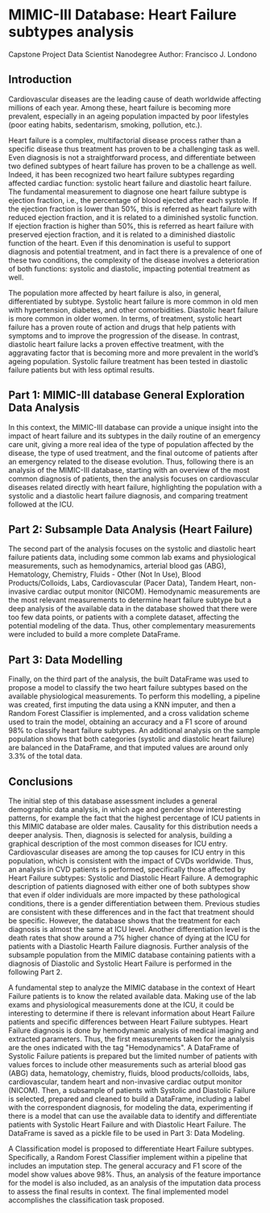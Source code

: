 # MIMIC-III Database: Heart Failure subtypes analysis
Capstone Project
Data Scientist Nanodegree
Author: Francisco J. Londono


## Introduction
Cardiovascular diseases are the leading cause of death worldwide affecting millions of each year. Among these, heart failure is becoming more prevalent, especially in an ageing population impacted by poor lifestyles (poor eating habits, sedentarism, smoking, pollution, etc.).

Heart failure is a complex, multifactorial disease process rather than a specific disease thus treatment has proven to be a challenging task as well. Even diagnosis is not a straightforward process, and differentiate between two defined subtypes of heart failure has proven to be a challenge as well. Indeed, it has been recognized two heart failure subtypes regarding affected cardiac function: systolic heart failure and diastolic heart failure. The fundamental measurement to diagnose one heart failure subtype is ejection fraction, i.e., the percentage of blood ejected after each systole. If the ejection fraction is lower than 50%, this is referred as heart failure with reduced ejection fraction, and it is related to a diminished systolic function. If ejection fraction is higher than 50%, this is referred as heart failure with preserved ejection fraction, and it is related to a diminished diastolic function of the heart. Even if this denomination is useful to support diagnosis and potential treatment, and in fact there is a prevalence of one of these two conditions, the complexity of the disease involves a deterioration of both functions: systolic and diastolic, impacting potential treatment as well.

The population more affected by heart failure is also, in general, differentiated by subtype. Systolic heart failure is more common in old men with hypertension, diabetes, and other comorbidities. Diastolic heart failure is more common in older women. In terms, of treatment, systolic heart failure has a proven route of action and drugs that help patients with symptoms and to improve the progression of the disease. In contrast, diastolic heart failure lacks a proven effective treatment, with the aggravating factor that is becoming more and more prevalent in the world’s ageing population. Systolic failure treatment has been tested in diastolic failure patients but with less optimal results. 

## Part 1: MIMIC-III database General Exploration Data Analysis 
In this context, the MIMIC-III database can provide a unique insight into the impact of heart failure and its subtypes in the daily routine of an emergency care unit, giving a more real idea of the type of population affected by the disease, the type of used treatment, and the final outcome of patients after an emergency related to the disease evolution. Thus, following there is an analysis of the MIMIC-III database, starting with an overview of the most common diagnosis of patients, then the analysis focuses on cardiovascular diseases related directly with heart failure, highlighting the population with a systolic and a diastolic heart failure diagnosis, and comparing treatment followed at the ICU. 

## Part 2: Subsample Data Analysis (Heart Failure)
The second part of the analysis focuses on the systolic and diastolic heart failure patients data, including some common lab exams and physiological measurements, such as hemodynamics, arterial blood gas (ABG), Hematology, Chemistry, Fluids - Other (Not In Use), Blood Products/Colloids, Labs, Cardiovascular (Pacer Data), Tandem Heart, non-invasive cardiac output monitor (NICOM). Hemodynamic measurements are the most relevant measurements to determine heart failure subtype but a deep analysis of the available data in the database showed that there were too few data points, or patients with a complete dataset, affecting the potential modeling of the data. Thus, other complementary measurements were included to build a more complete DataFrame. 

## Part 3: Data Modelling
Finally, on the third part of the analysis, the built DataFrame was used to propose a model to classify the two heart failure subtypes based on the available physiological measurements. To perform this modelling, a pipeline was created, first imputing the data using a KNN imputer, and then a Random Forest Classifier is implemented, and a cross validation scheme used to train the model, obtaining an accuracy and a F1 score of around 98% to classify heart failure subtypes. An additional analysis on the sample population shows that both categories (systolic and diastolic heart failure) are balanced in the DataFrame, and that imputed values are around only 3.3% of the total data.

## Conclusions
The initial step of this database assessment includes a general demographic data analysis, in which age and gender show interesting patterns, for example the fact that the highest percentage of ICU patients in this MIMIC database are older males. Causality for this distribution needs a deeper analysis. Then, diagnosis is selected for analysis, building a graphical description of the most common diseases for ICU entry. Cardiovascular diseases are among the top causes for ICU entry in this population, which is consistent with the impact of CVDs worldwide. Thus, an analysis in CVD patients is performed, specifically those affected by Heart Failure subtypes: Systolic and Diastolic Heart Failure. A demographic description of patients diagnosed with either one of both subtypes show that even if older individuals are more impacted by these pathological conditions, there is a gender differentiation between them. Previous studies are consistent with these differences and in the fact that treatment should be specific. However, the database shows that the treatment for each diagnosis is almost the same at ICU level. Another differentiation level is the death rates that show around a 7% higher chance of dying at the ICU for patients with a Diastolic Hearth Failure diagnosis. Further analysis of the subsample population from the MIMIC database containing patients with a diagnosis of Diastolic and Systolic Heart Failure is performed in the following Part 2.

A fundamental step to analyze the MIMIC database in the context of Heart Failure patients is to know the related available data. Making use of the lab exams and physiological measurements done at the ICU, it could be interesting to determine if there is relevant information about Heart Failure patients and specific differences between Heart Failure subtypes. Heart Failure diagnosis is done by hemodynamic analysis of medical imaging and extracted parameters. Thus, the first measurements taken for the analysis are the ones indicated with the tag "Hemodynamics". A DataFrame of Systolic Failure patients is prepared but the limited number of patients with values forces to include other measurements such as arterial blood gas (ABG) data, hematology, chemistry, fluids, blood products/colloids, labs, cardiovascular, tandem heart and non-invasive cardiac output monitor (NICOM). Then, a subsample of patients with Systolic and Diastolic Failure is selected, prepared and cleaned to build a DataFrame, including a label with the correspondent diagnosis, for modeling the data, experimenting if there is a model that can use the available data to identify and differentiate patients with Systolic Heart Failure and with Diastolic Heart Failure. The DataFrame is saved as a pickle file to be used in Part 3: Data Modeling.

A Classification model is proposed to differentiate Heart Failure subtypes. Specifically, a Random Forest Classifier implement within a pipeline that includes an imputation step. The general accuracy and F1 score of the model show values above 98%. Thus, an analysis of the feature importance for the model is also included, as an analysis of the imputation data process to assess the final results in context. The final implemented model accomplishes the classification task proposed.

